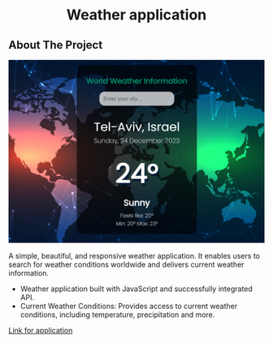 <h1 align="center">Weather application</h1>

<!-- ABOUT THE PROJECT -->
## About The Project

![Product Name Screen Shot](https://github.com/AlesyaSuperfin/Weather-app/blob/main/3.jpg)

A simple, beautiful, and responsive weather application. It enables users to search for weather conditions worldwide and delivers current weather information. 

* Weather application built with JavaScript and successfully integrated API.
* Current Weather Conditions: Provides access to current weather conditions, including temperature, precipitation and more.

[Link for application](https://silly-trifle-597836.netlify.app/)


